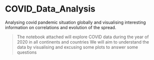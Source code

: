 # COVID_Data_Analysis
Analysing covid pandemic situation globally and visualising interesting information on correlations and evolution of the spread.  
> The notebook attached will explore COVID data during the year of 2020 in all continents and countries 
> We will aim to understand the data by visualising and excusing some plots to answer some questions
